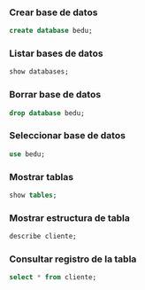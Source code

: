 ### Crear base de datos
```sql
create database bedu;
```

### Listar bases de datos
```sql
show databases;
```

### Borrar base de datos
```sql
drop database bedu;
```

### Seleccionar base de datos
```sql
use bedu;
```

### Mostrar tablas
```sql
show tables;
```

### Mostrar estructura de tabla
```sql
describe cliente;
```

### Consultar registro de la tabla
```sql
select * from cliente;
```